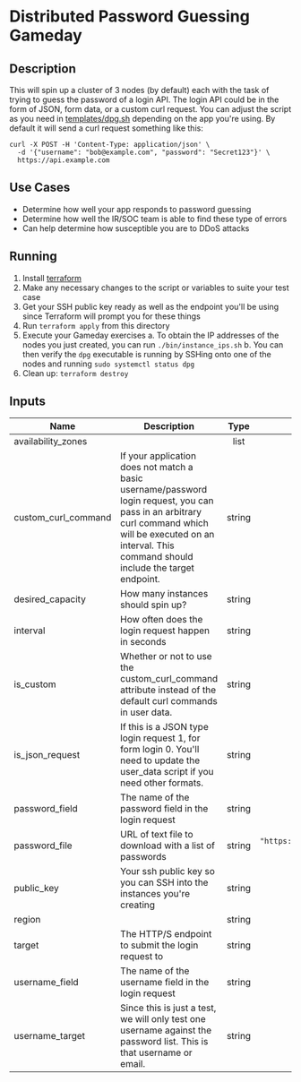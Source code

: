 # Distributed Password Guessing Gameday

## Description
This will spin up a cluster of 3 nodes (by default) each with the task of trying to guess the password of a login API. The login API could be in the form of JSON, form data, or a custom curl request. You can adjust the script as you need in [templates/dpg.sh](templates/dpg.sh) depending on the app you're using. By default it will send a curl request something like this:

```
curl -X POST -H 'Content-Type: application/json' \
  -d '{"username": "bob@example.com", "password": "Secret123"}' \
  https://api.example.com
```

## Use Cases

* Determine how well your app responds to password guessing
* Determine how well the IR/SOC team is able to find these type of errors
* Can help determine how susceptible you are to DDoS attacks

## Running

1. Install [terraform](https://terraform.io/downloads.html)
2. Make any necessary changes to the script or variables to suite your test case
3. Get your SSH public key ready as well as the endpoint you'll be using since Terraform will prompt you for these things
4. Run `terraform apply` from this directory
6. Execute your Gameday exercises
  a. To obtain the IP addresses of the nodes you just created, you can run `./bin/instance_ips.sh`
  b. You can then verify the `dpg` executable is running by SSHing onto one of the nodes and running `sudo systemctl status dpg`
7. Clean up: `terraform destroy`

## Inputs

| Name | Description | Type | Default | Required |
|------|-------------|:----:|:-----:|:-----:|
| availability\_zones |  | list | `["a", "b", "c"]` | no |
| custom\_curl\_command | If your application does not match a basic username/password login request, you can pass in an arbitrary curl command which will be executed on an interval. This command should include the target endpoint. | string | `""` | no |
| desired\_capacity | How many instances should spin up? | string | `"3"` | no |
| interval | How often does the login request happen in seconds | string | `"10"` | no |
| is\_custom | Whether or not to use the custom_curl_command attribute instead of the default curl commands in user data. | string | `""` | no |
| is\_json\_request | If this is a JSON type login request 1, for form login 0. You'll need to update the user_data script if you need other formats. | string | `"true"` | no |
| password\_field | The name of the password field in the login request | string | `"password"` | no |
| password\_file | URL of text file to download with a list of passwords | string | `"https://raw.githubusercontent.com/danielmiessler/SecLists/master/Passwords/Common-Credentials/10-million-password-list-top-1000000.txt"` | no |
| public\_key | Your ssh public key so you can SSH into the instances you're creating | string | n/a | yes |
| region |  | string | `"us-west-2"` | no |
| target | The HTTP/S endpoint to submit the login request to | string | n/a | yes |
| username\_field | The name of the username field in the login request | string | `"username"` | no |
| username\_target | Since this is just a test, we will only test one username against the password list. This is that username or email. | string | `"bob@example.com"` | no |
